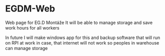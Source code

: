 # EGDM-Web
Web page for EG.D Montáže
It will be able to manage storage and save work hours for all workers

In future I will make windows app for this and backup software that will run on RPI at work in case, 
that internet will not work so peoples in warehouse can manage storage
